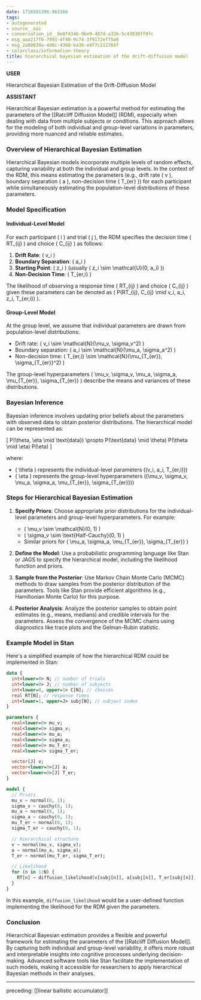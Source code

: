 ```yaml
---
date: 1716501396.963166
tags:
- autogenerated
- source__oai
- conversation_id__0e0f4346-9be9-487d-a32b-5c43038ff0fc
- msg_aaa217f6-7993-4f40-9c74-3f9172ef75a8
- msg_2a00839a-4d0c-4368-ba36-e4f7c212764f
- colorclass/information-theory
title: hierarchical bayesian estimation of the drift-diffusion model
---
```


**USER**

Hierarchical Bayesian Estimation of the Drift-Diffusion Model


**ASSISTANT**

Hierarchical Bayesian estimation is a powerful method for estimating the parameters of the [[Ratcliff Diffusion Model]] (RDM), especially when dealing with data from multiple subjects or conditions. This approach allows for the modeling of both individual and group-level variations in parameters, providing more nuanced and reliable estimates.

### Overview of Hierarchical Bayesian Estimation

Hierarchical Bayesian models incorporate multiple levels of random effects, capturing variability at both the individual and group levels. In the context of the RDM, this means estimating the parameters (e.g., drift rate \( v \), boundary separation \( a \), non-decision time \( T_{er} \)) for each participant while simultaneously estimating the population-level distributions of these parameters.

### Model Specification

#### Individual-Level Model

For each participant \( i \) and trial \( j \), the RDM specifies the decision time \( RT_{ij} \) and choice \( C_{ij} \) as follows:

1. **Drift Rate**: \( v_i \)
2. **Boundary Separation**: \( a_i \)
3. **Starting Point**: \( z_i \) (usually \( z_i \sim \mathcal{U}(0, a_i) \))
4. **Non-Decision Time**: \( T_{er,i} \)

The likelihood of observing a response time \( RT_{ij} \) and choice \( C_{ij} \) given these parameters can be denoted as \( P(RT_{ij}, C_{ij} \mid v_i, a_i, z_i, T_{er,i}) \).

#### Group-Level Model

At the group level, we assume that individual parameters are drawn from population-level distributions:

- Drift rate: \( v_i \sim \mathcal{N}(\mu_v, \sigma_v^2) \)
- Boundary separation: \( a_i \sim \mathcal{N}(\mu_a, \sigma_a^2) \)
- Non-decision time: \( T_{er,i} \sim \mathcal{N}(\mu_{T_{er}}, \sigma_{T_{er}}^2) \)

The group-level hyperparameters \( \mu_v, \sigma_v, \mu_a, \sigma_a, \mu_{T_{er}}, \sigma_{T_{er}} \) describe the means and variances of these distributions.

### Bayesian Inference

Bayesian inference involves updating prior beliefs about the parameters with observed data to obtain posterior distributions. The hierarchical model can be represented as:

\[ P(\theta, \eta \mid \text{data}) \propto P(\text{data} \mid \theta) P(\theta \mid \eta) P(\eta) \]

where:
- \( \theta \) represents the individual-level parameters \((v_i, a_i, T_{er,i})\)
- \( \eta \) represents the group-level hyperparameters \((\mu_v, \sigma_v, \mu_a, \sigma_a, \mu_{T_{er}}, \sigma_{T_{er}})\)

### Steps for Hierarchical Bayesian Estimation

1. **Specify Priors**: Choose appropriate prior distributions for the individual-level parameters and group-level hyperparameters. For example:
   - \( \mu_v \sim \mathcal{N}(0, 1) \)
   - \( \sigma_v \sim \text{Half-Cauchy}(0, 1) \)
   - Similar priors for \( \mu_a, \sigma_a, \mu_{T_{er}}, \sigma_{T_{er}} \)

2. **Define the Model**: Use a probabilistic programming language like Stan or JAGS to specify the hierarchical model, including the likelihood function and priors.

3. **Sample from the Posterior**: Use Markov Chain Monte Carlo (MCMC) methods to draw samples from the posterior distribution of the parameters. Tools like Stan provide efficient algorithms (e.g., Hamiltonian Monte Carlo) for this purpose.

4. **Posterior Analysis**: Analyze the posterior samples to obtain point estimates (e.g., means, medians) and credible intervals for the parameters. Assess the convergence of the MCMC chains using diagnostics like trace plots and the Gelman-Rubin statistic.

### Example Model in Stan

Here's a simplified example of how the hierarchical RDM could be implemented in Stan:

```stan
data {
  int<lower=0> N; // number of trials
  int<lower=0> J; // number of subjects
  int<lower=0, upper=1> C[N]; // choices
  real RT[N]; // response times
  int<lower=1, upper=J> subj[N]; // subject index
}

parameters {
  real<lower=0> mu_v;
  real<lower=0> sigma_v;
  real<lower=0> mu_a;
  real<lower=0> sigma_a;
  real<lower=0> mu_T_er;
  real<lower=0> sigma_T_er;

  vector[J] v;
  vector<lower=0>[J] a;
  vector<lower=0>[J] T_er;
}

model {
  // Priors
  mu_v ~ normal(0, 1);
  sigma_v ~ cauchy(0, 1);
  mu_a ~ normal(0, 1);
  sigma_a ~ cauchy(0, 1);
  mu_T_er ~ normal(0, 1);
  sigma_T_er ~ cauchy(0, 1);

  // Hierarchical structure
  v ~ normal(mu_v, sigma_v);
  a ~ normal(mu_a, sigma_a);
  T_er ~ normal(mu_T_er, sigma_T_er);

  // Likelihood
  for (n in 1:N) {
    RT[n] ~ diffusion_likelihood(v[subj[n]], a[subj[n]], T_er[subj[n]], C[n]);
  }
}

```

In this example, `diffusion_likelihood` would be a user-defined function implementing the likelihood for the RDM given the parameters.

### Conclusion

Hierarchical Bayesian estimation provides a flexible and powerful framework for estimating the parameters of the [[Ratcliff Diffusion Model]]. By capturing both individual and group-level variability, it offers more robust and interpretable insights into cognitive processes underlying decision-making. Advanced software tools like Stan facilitate the implementation of such models, making it accessible for researchers to apply hierarchical Bayesian methods in their analyses.


---

preceding: [[linear ballistic accumulator]]
